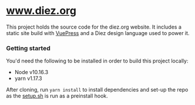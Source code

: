# www.diez.org

This project holds the source code for the diez.org website.  It includes a static site build with [VuePress](https://vuepress.vuejs.org) and a Diez design language used to power it.

### Getting started

You'd need the following to be installed in order to build this project locally:

- Node v10.16.3
- yarn v1.17.3

After cloning, run `yarn install` to install dependencies and set-up the repo as the [setup.sh](./scripts/setup.sh) is run as a preinstall hook.
